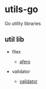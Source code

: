 # utils-go
Go utility libraries


## util lib

* filex
    * [afero](https://github.com/spf13/afero)

* validator
    * [validator](https://github.com/go-playground/validator)